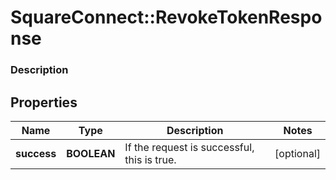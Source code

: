 # SquareConnect::RevokeTokenResponse

### Description



## Properties
Name | Type | Description | Notes
------------ | ------------- | ------------- | -------------
**success** | **BOOLEAN** | If the request is successful, this is true. | [optional] 


